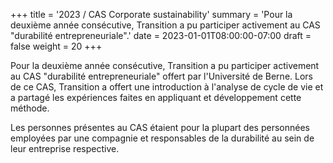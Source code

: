 +++
title = '2023 / CAS Corporate sustainability'
summary = 'Pour la deuxième année consécutive, Transition a pu participer activement au CAS "durabilité entrepreneuriale".'
date = 2023-01-01T08:00:00-07:00
draft = false
weight = 20
+++

Pour la deuxième année consécutive, Transition a pu participer activement au CAS "durabilité entrepreneuriale" offert par l'Université de Berne. Lors de ce CAS, Transition a offert une introduction à l'analyse de cycle de vie et a partagé les expériences faites en appliquant et développement cette méthode.  

Les personnes présentes au CAS étaient pour la plupart des personnées employées par une compagnie et responsables de la durabilité au sein de leur entreprise respective.